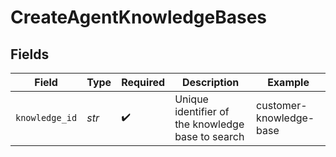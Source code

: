# CreateAgentKnowledgeBases


## Fields

| Field                                             | Type                                              | Required                                          | Description                                       | Example                                           |
| ------------------------------------------------- | ------------------------------------------------- | ------------------------------------------------- | ------------------------------------------------- | ------------------------------------------------- |
| `knowledge_id`                                    | *str*                                             | :heavy_check_mark:                                | Unique identifier of the knowledge base to search | customer-knowledge-base                           |